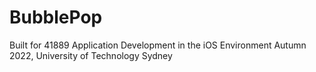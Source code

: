 # BubblePop
Built for 41889 Application Development in the iOS Environment Autumn 2022, University of Technology Sydney
